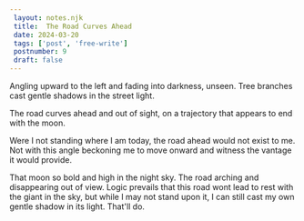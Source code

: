 ```yaml
---
 layout: notes.njk
 title:  The Road Curves Ahead
 date: 2024-03-20
 tags: ['post', 'free-write']
 postnumber: 9
 draft: false
---
```


Angling upward to the left and fading into darkness, unseen. Tree branches cast 
gentle shadows in the street light.

The road curves ahead and out of sight, on a trajectory that appears to end with the moon.

Were I not standing where I am today, the road ahead would not exist to me. Not with this angle beckoning me to 
move onward and witness the vantage it would provide.

That moon so bold and high in the night sky. The road arching and disappearing out of view. Logic prevails that this road wont lead to rest with the giant in the sky, but while I may not stand upon it, I can still cast my own gentle shadow in its light. That'll do.
